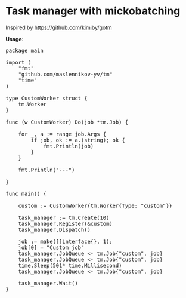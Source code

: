 <h1>Task manager with mickobatching</h1>

Inspired by https://github.com/kimiby/gotm

<strong>Usage:</strong>
<pre>
package main

import (
	"fmt"
	"github.com/maslennikov-yv/tm"
	"time"
)

type CustomWorker struct {
	tm.Worker
}

func (w CustomWorker) Do(job *tm.Job) {

	for _, a := range job.Args {
		if job, ok := a.(string); ok {
			fmt.Println(job)
		}
	}

	fmt.Println("---")

}

func main() {

	custom := CustomWorker{tm.Worker{Type: "custom"}}

	task_manager := tm.Create(10)
	task_manager.Register(&custom)
	task_manager.Dispatch()

	job := make([]interface{}, 1);
	job[0] = "Custom job"
	task_manager.JobQueue <- tm.Job{"custom", job}
	task_manager.JobQueue <- tm.Job{"custom", job}
	time.Sleep(501* time.Millisecond)
	task_manager.JobQueue <- tm.Job{"custom", job}

	task_manager.Wait()
}

</pre>
